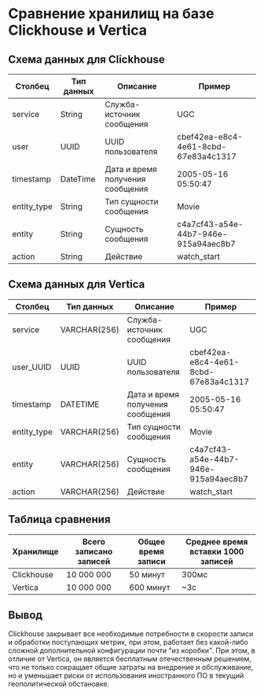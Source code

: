 # Сравнение хранилищ на базе Clickhouse и Vertica

## Схема данных для Clickhouse

| Столбец     | Тип данных | Описание                         | Пример                               |
|-------------|------------|----------------------------------|--------------------------------------|
| service     | String     | Служба-источник сообщения        | UGC                                  |
| user        | UUID       | UUID пользователя                | cbef42ea-e8c4-4e61-8cbd-67e83a4c1317 |
| timestamp   | DateTime   | Дата и время получения сообщения | 2005-05-16 05:50:47                  |
| entity_type | String     | Тип сущности сообщения           | Movie                                |
| entity      | String     | Сущность сообщения               | c4a7cf43-a54e-44b7-946e-915a94aec8b7 |
| action      | String     | Действие                         | watch_start                          |

## Схема данных для Vertica

| Столбец     | Тип данных   | Описание                         | Пример                               |
|-------------|--------------|----------------------------------|--------------------------------------|
| service     | VARCHAR(256) | Служба-источник сообщения        | UGC                                  |
| user_UUID   | UUID         | UUID пользователя                | cbef42ea-e8c4-4e61-8cbd-67e83a4c1317 |
| timestamp   | DATETIME     | Дата и время получения сообщения | 2005-05-16 05:50:47                  |
| entity_type | VARCHAR(256) | Тип сущности сообщения           | Movie                                |
| entity      | VARCHAR(256) | Сущность сообщения               | c4a7cf43-a54e-44b7-946e-915a94aec8b7 |
| action      | VARCHAR(256) | Действие                         | watch_start                          |

## Таблица сравнения

| Хранилище  | Всего записано записей | Общее время записи | Среднее время вставки 1000 записей |
|------------|------------------------|--------------------|------------------------------------|
| Clickhouse | 10 000 000             | 50 минут           | 300мс                              |
| Vertica    | 10 000 000             | 600 минут          | ~3с                                | 

## Вывод

Clickhouse закрывает все необходимые потребности в скорости записи и обработки поступающих метрик, при этом, работает
без какой-либо сложной дополнительной конфигурации почти "из коробки".
При этом, в отличие
от Vertica, он является бесплатным отечественным решением, что не только сокращает общие затраты на внедрение и
обслуживание, но и уменьшает риски
от использования иностранного ПО в текущий геополитической обстановке.
